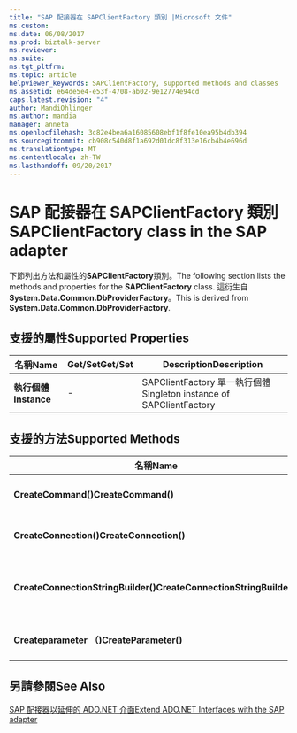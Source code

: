 ```yaml
---
title: "SAP 配接器在 SAPClientFactory 類別 |Microsoft 文件"
ms.custom: 
ms.date: 06/08/2017
ms.prod: biztalk-server
ms.reviewer: 
ms.suite: 
ms.tgt_pltfrm: 
ms.topic: article
helpviewer_keywords: SAPClientFactory, supported methods and classes
ms.assetid: e64de5e4-e53f-4708-ab02-9e12774e94cd
caps.latest.revision: "4"
author: MandiOhlinger
ms.author: mandia
manager: anneta
ms.openlocfilehash: 3c82e4bea6a16085608ebf1f8fe10ea95b4db394
ms.sourcegitcommit: cb908c540d8f1a692d01dc8f313e16cb4b4e696d
ms.translationtype: MT
ms.contentlocale: zh-TW
ms.lasthandoff: 09/20/2017
---
```

# <a name="sapclientfactory-class-in-the-sap-adapter"></a><span data-ttu-id="5f261-102">SAP 配接器在 SAPClientFactory 類別</span><span class="sxs-lookup"><span data-stu-id="5f261-102">SAPClientFactory class in the SAP adapter</span></span>
<span data-ttu-id="5f261-103">下節列出方法和屬性的**SAPClientFactory**類別。</span><span class="sxs-lookup"><span data-stu-id="5f261-103">The following section lists the methods and properties for the **SAPClientFactory** class.</span></span> <span data-ttu-id="5f261-104">這衍生自**System.Data.Common.DbProviderFactory**。</span><span class="sxs-lookup"><span data-stu-id="5f261-104">This is derived from **System.Data.Common.DbProviderFactory**.</span></span>  
  
## <a name="supported-properties"></a><span data-ttu-id="5f261-105">支援的屬性</span><span class="sxs-lookup"><span data-stu-id="5f261-105">Supported Properties</span></span>  
  
|<span data-ttu-id="5f261-106">名稱</span><span class="sxs-lookup"><span data-stu-id="5f261-106">Name</span></span>|<span data-ttu-id="5f261-107">Get/Set</span><span class="sxs-lookup"><span data-stu-id="5f261-107">Get/Set</span></span>|<span data-ttu-id="5f261-108">Description</span><span class="sxs-lookup"><span data-stu-id="5f261-108">Description</span></span>|  
|----------|--------------|-----------------|  
|<span data-ttu-id="5f261-109">**執行個體**</span><span class="sxs-lookup"><span data-stu-id="5f261-109">**Instance**</span></span>|-|<span data-ttu-id="5f261-110">SAPClientFactory 單一執行個體</span><span class="sxs-lookup"><span data-stu-id="5f261-110">Singleton instance of SAPClientFactory</span></span>|  
  
## <a name="supported-methods"></a><span data-ttu-id="5f261-111">支援的方法</span><span class="sxs-lookup"><span data-stu-id="5f261-111">Supported Methods</span></span>  
  
|<span data-ttu-id="5f261-112">名稱</span><span class="sxs-lookup"><span data-stu-id="5f261-112">Name</span></span>|<span data-ttu-id="5f261-113">Description</span><span class="sxs-lookup"><span data-stu-id="5f261-113">Description</span></span>|  
|----------|-----------------|  
|<span data-ttu-id="5f261-114">**CreateCommand()**</span><span class="sxs-lookup"><span data-stu-id="5f261-114">**CreateCommand()**</span></span>|<span data-ttu-id="5f261-115">建立 SAPCommand 的執行個體</span><span class="sxs-lookup"><span data-stu-id="5f261-115">Creates an instance of SAPCommand</span></span>|  
|<span data-ttu-id="5f261-116">**CreateConnection()**</span><span class="sxs-lookup"><span data-stu-id="5f261-116">**CreateConnection()**</span></span>|<span data-ttu-id="5f261-117">建立 SAPConnection 的執行個體</span><span class="sxs-lookup"><span data-stu-id="5f261-117">Creates an instance of SAPConnection</span></span>|  
|<span data-ttu-id="5f261-118">**CreateConnectionStringBuilder()**</span><span class="sxs-lookup"><span data-stu-id="5f261-118">**CreateConnectionStringBuilder()**</span></span>|<span data-ttu-id="5f261-119">建立 SAPConnectionStringBuilder 的執行個體</span><span class="sxs-lookup"><span data-stu-id="5f261-119">Creates an instance of SAPConnectionStringBuilder</span></span>|  
|<span data-ttu-id="5f261-120">**Createparameter （)**</span><span class="sxs-lookup"><span data-stu-id="5f261-120">**CreateParameter()**</span></span>|<span data-ttu-id="5f261-121">建立 SAPParameter 的執行個體</span><span class="sxs-lookup"><span data-stu-id="5f261-121">Creates an instance of SAPParameter</span></span>|  
  
## <a name="see-also"></a><span data-ttu-id="5f261-122">另請參閱</span><span class="sxs-lookup"><span data-stu-id="5f261-122">See Also</span></span>  
 [<span data-ttu-id="5f261-123">SAP 配接器以延伸的 ADO.NET 介面</span><span class="sxs-lookup"><span data-stu-id="5f261-123">Extend ADO.NET Interfaces with the SAP adapter</span></span>](../../adapters-and-accelerators/adapter-sap/extend-ado-net-interfaces-with-the-sap-adapter.md)